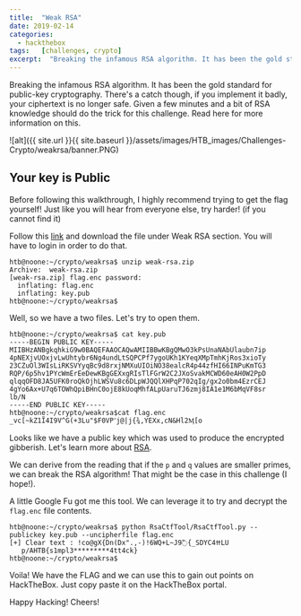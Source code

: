 ```yaml
---
title:  "Weak RSA"
date: 2019-02-14
categories:
  - hackthebox
tags:	[challenges, crypto]
excerpt:  "Breaking the infamous RSA algorithm. It has been the gold standard for public-key cryptography. There's a catch though, if you implement it badly, your ciphertext is no longer safe. Given a few minutes and a bit of RSA knowledge should do the trick for this challenge. Read here for more information on this."
---
```

Breaking the infamous RSA algorithm. It has been the gold standard for public-key cryptography. There's a catch though, if you implement it badly, your ciphertext is no longer safe. Given a few minutes and a bit of RSA knowledge should do the trick for this challenge. Read here for more information on this.

![alt]({{ site.url }}{{ site.baseurl }}/assets/images/HTB_images/Challenges-Crypto/weakrsa/banner.PNG)

## Your key is Public

Before following this walkthrough, I highly recommend trying to get the flag yourself! Just like you will hear from everyone else, try harder! (if you cannot find it)

Follow this [link](https://www.hackthebox.eu/home/challenges/Crypto) and download the file under Weak RSA section. You will have to login in order to do that.

```console
htb@noone:~/crypto/weakrsa$ unzip weak-rsa.zip
Archive:  weak-rsa.zip
[weak-rsa.zip] flag.enc password:
  inflating: flag.enc
  inflating: key.pub
htb@noone:~/crypto/weakrsa$
```

Well, so we have a two files. Let's try to open them.

```console
htb@noone:~/crypto/weakrsa$ cat key.pub
-----BEGIN PUBLIC KEY-----
MIIBHzANBgkqhkiG9w0BAQEFAAOCAQwAMIIBBwKBgQMwO3kPsUnaNAbUlaubn7ip
4pNEXjvUOxjvLwUhtybr6Ng4undLtSQPCPf7ygoUKh1KYeqXMpTmhKjRos3xioTy
23CZuOl3WIsLiRKSVYyqBc9d8rxjNMXuUIOiNO38ealcR4p44zfHI66INPuKmTG3
RQP/6p5hv1PYcWmErEeDewKBgGEXxgRIsTlFGrW2C2JXoSvakMCWD60eAH0W2PpD
qlqqOFD8JA5UFK0roQkOjhLWSVu8c6DLpWJQQlXHPqP702qIg/gx2o0bm4EzrCEJ
4gYo6Ax+U7q6TOWhQpiBHnC0ojE8kUoqMhfALpUaruTJ6zmj8IA1e1M6bMqVF8sr
lb/N
-----END PUBLIC KEY-----
htb@noone:~/crypto/weakrsa$cat flag.enc
_vc[~kZ1Ĩ4I9V^G(+3Lu"$F0VP־j@|j{¾,YEXx,cN&Hl2Ӎ[o
```

Looks like we have a public key which was used to produce the encrypted gibberish. Let's learn more about [RSA](https://www.geeksforgeeks.org/rsa-algorithm-cryptography/).

We can derive from the reading that if the `p` and `q` values are smaller primes, we can break the RSA algorithm! That might be the case in this challenge (I hope!).

A little Google Fu got me this tool. We can leverage it to try and decrypt the `flag.enc` file contents.

```console
htb@noone:~/crypto/weakrsa$ python RsaCtfTool/RsaCtfTool.py --publickey key.pub --uncipherfile flag.enc
[+] Clear text : !ϲo@gX{Dn(Dx".,-)!6WQ+L~J9߬{_SDYCߚ4LU
   p/AHTB{s1mpl3*********4tt4ck}
htb@noone:~/crypto/weakrsa$
```

Voila! We have the FLAG and we can use this to gain out points on HackTheBox. Just copy paste it on the HackTheBox portal.

Happy Hacking! Cheers!
